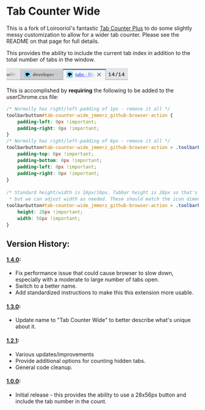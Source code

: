 # Tab Counter Wide

This is a fork of Loirooriol's fantastic [Tab Counter Plus](https://github.com/Loirooriol/tab-counter-plus) to do some slightly messy customization to allow for a wider tab counter. Please see the README on that page for full details.

This provides the ability to include the current tab index in addition to the total number of tabs in the window.

![screenshot](docs/screenshot.png)

This is accomplished by **requiring** the following to be added to the userChrome.css file:
``` css
/* Normally has right/left-padding of 1px - remove it all */
toolbarbutton#tab-counter-wide_jmmerz_github-browser-action {
    padding-left: 0px !important;
    padding-right: 0px !important;
}
/* Normally has right/left-padding of 6px - remove it all */
toolbarbutton#tab-counter-wide_jmmerz_github-browser-action > .toolbarbutton-badge-stack {
    padding-top: 0px !important;
    padding-bottom: 0px !important;
    padding-left: 0px !important;
    padding-right: 0px !important;
}

/* Standard height/width is 16px/16px. Tabbar height is 28px so that's pretty fixed,
 * but we can adjust width as needed. These should match the icon dimensions in the code. */
toolbarbutton#tab-counter-wide_jmmerz_github-browser-action > .toolbarbutton-badge-stack > .toolbarbutton-icon {
    height: 28px !important;
    width: 56px !important;
}
```

## Version History:

#### [1.4.0](https://github.com/jmmerz/tab-counter-wide/releases/tag/v1.4.0):
* Fix performance issue that could cause browser to slow down, especially with a moderate to large
  number of tabs open.
* Switch to a better name.
* Add standardized instructions to make this this extension more usable.

#### [1.3.0](https://github.com/jmmerz/tab-counter-wide/releases/tag/v1.3.0):
* Update name to "Tab Counter Wide" to better describe what's unique about it.

#### [1.2.1](https://github.com/jmmerz/tab-counter-wide/releases/tag/v1.2.1):
* Various updates/improvements
* Provide additional options for counting hidden tabs.
* General code cleanup.

#### [1.0.0](https://github.com/jmmerz/tab-counter-wide/releases/tag/v1.0.0):
* Initial release - this provides the ability to use a 28x56px button and include the tab number in the count.

